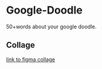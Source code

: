 # Google-Doodle
50+words about your google doodle. 

## Collage
[link to figma collage](https://www.figma.com/file/OzmVCFp5rKy5kLz4wQ1Xab/Google-Doodle?node-id=0%3A1)



